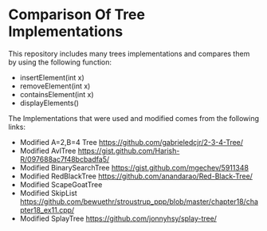 # Comparison Of Tree Implementations
This repository includes many trees implementations and compares them by using the following function:

*   insertElement(int x)
*   removeElement(int x)
*   containsElement(int x)
*   displayElements()

The Implementations that were used and modified comes from the following links:
*   Modified A=2,B=4 Tree https://github.com/gabrieledcjr/2-3-4-Tree/
*   Modified AvlTree https://gist.github.com/Harish-R/097688ac7f48bcbadfa5/
*   Modified BinarySearchTree https://gist.github.com/mgechev/5911348
*   Modified RedBlackTree https://github.com/anandarao/Red-Black-Tree/
*   Modified ScapeGoatTree
*   Modified SkipList https://github.com/bewuethr/stroustrup_ppp/blob/master/chapter18/chapter18_ex11.cpp/
*   Modified SplayTree https://github.com/jonnyhsy/splay-tree/